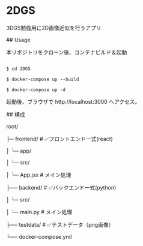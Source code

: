 # 2DGS

3DGS勉強用に2D画像近似を行うアプリ

\## Usage

本リポジトリをクローン後、コンテナビルド＆起動

```

$ cd 2DGS

$ docker-compose up --build

$ docker-compose up -d

```

起動後、ブラウザで http://localhost:3000 へアクセス。



\## 構成

root/

├─ frontend/			# ✅フロントエンド一式(react)

│ └─ app/

│   └─ src/

│     └─ App.jsx	# メイン処理

├── backend/		# ✅バックエンド一式(python)

│ └─ src/

│   └─ main.py	# メイン処理

├── testdata/				# ✅テストデータ（png画像）

└── docker-compose.yml




